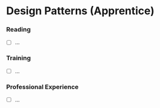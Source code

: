 # Design Patterns (Apprentice)

### Reading
- [ ] ...

### Training
- [ ] ...

### Professional Experience
- [ ] ...
